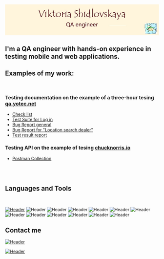[![Header](https://github.com/viktoriashidlovskaya/viktoriashidlovskaya/blob/main/assets/%D0%B2%D0%B8%D0%B7%D0%B8%D1%82%D0%BA%D0%B0.jpg)](https://www.linkedin.com/in/viktoria-shidlovskaya/)

## I'm a QA engineer with hands-on experience in testing mobile and web applications. 


## Examples of my work:
<br/>

### Testing documentation on the example of a three-hour tesing [qa.yotec.net](http://qa.yotec.net/)
- [Check list](https://drive.google.com/file/d/1emaoZmhb6KsWlRLQVpRRIKxDI4tUXGMb/view?usp=share_link)
- [Test Suite for Log in](https://drive.google.com/file/d/1X-dDsNaaG7c-weFhAQ1lFv8dlibFamz4/view?usp=share_link)
- [Bug Report general](https://drive.google.com/file/d/1Zb1nKwshs8IbWcjkkOlcXK12Msda87Y1/view?usp=share_link)
- [Bug Report for "Location search dealer"](https://drive.google.com/file/d/1QgtgyUeEJLoS5Mf4CgsNRf9fNOnwQ1B4/view?usp=share_link)
- [Test result report](https://drive.google.com/file/d/1QpfINNTKrq1aQIosafHSLr3gCJBhSC5x/view?usp=share_link)

### Testing API on the example of tesing [chucknorris.io](https://api.chucknorris.io/)
- [Postman Collection](https://github.com/viktoriashidlovskaya/postman_collection)
<br/>
<br/>


## Languages and Tools
<br/>

[![Header](https://img.shields.io/badge/English_B1/B2-86a989?style=for-the-badge&logo=&logoColor=136be1)](https://drive.google.com/file/d/1m794rbws-4CqFpi0pENrblUHQB2pS7PL/view?usp=share_link)
![Header](https://img.shields.io/badge/Jira-86a989?style=for-the-badge&logo=jira&logoColor=136be1)
![Header](https://img.shields.io/badge/TestRail-86a989?style=for-the-badge&logo=&logoColor=71b556)
![Header](https://img.shields.io/badge/Postman-86a989?style=for-the-badge&logo=postman&logoColor=f76935)
![Header](https://img.shields.io/badge/Swagger-86a989?style=for-the-badge&logo=swagger&logoColor=7ede2b)
![Header](https://img.shields.io/badge/SOAP_UI-86a989?style=for-the-badge&logo=&logoColor=7ede2b)
![Header](https://img.shields.io/badge/Github-86a989?style=for-the-badge&logo=github&logoColor=8cc4d7)
![Header](https://img.shields.io/badge/MySQL-86a989?style=for-the-badge&logo=mysql&logoColor=00618a)
![Header](https://img.shields.io/badge/DevTools-86a989?style=for-the-badge&logo=googlechrome&logoColor=2674f2)
![Header](https://img.shields.io/badge/AndroidStudio-86a989?style=for-the-badge&logo=androidstudio&logoColor=3ad07d)
![Header](https://img.shields.io/badge/JMeter-86a989?style=for-the-badge&logo=JMeter&logoColor=3ad07d)
![Header](https://img.shields.io/badge/Katalon_Recorder-86a989?style=for-the-badge&logo=katalonrecorder&logoColor=3ad07d)
![Header](https://img.shields.io/badge/Selenium_IDE-86a989?style=for-the-badge&logo=JMeter&logoColor=3ad07d)



## Contact me

[![Header](https://img.shields.io/badge/Telegram-83cb95?style=for-the-badge&logo=telegram&logoColor=31a5db)](https://t.me/shidlovskaya_viktoria)

[![Header](https://img.shields.io/badge/Linkedin-83cb95?style=for-the-badge&logo=linkedin&logoColor=0073b1)](https://www.linkedin.com/in/viktoria-shidlovskaya/)